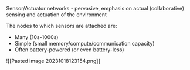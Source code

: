 
Sensor/Actuator networks - pervasive, emphasis on actual (collaborative) sensing and actuation of the environment

The nodes to which sensors are attached are:

- Many (10s-1000s)
- Simple (small memory/compute/communication capacity)
- Often battery-powered (or even battery-less)

![[Pasted image 20231018123154.png]]